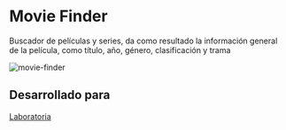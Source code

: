 # Movie Finder
Buscador de películas y series, da como resultado la información general de la película, como título, año, género, clasificación y trama

![movie-finder](https://user-images.githubusercontent.com/39383220/49235097-e0768680-f3be-11e8-9f14-d90cc59d0218.jpg)

## Desarrollado para 
[Laboratoria](http://laboratoria.la)

